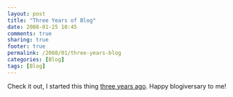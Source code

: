 ```yaml
---
layout: post
title: "Three Years of Blog"
date: 2008-01-25 10:45
comments: true
sharing: true
footer: true
permalink: /2008/01/three-years-blog
categories: [Blog]
tags: [Blog]
---
```

Check it out, I started this thing <a href="http://www.brockli.com/2005/01/feelgood_hit_ofjanuary.php">three years ago</a>.  Happy blogiversary to me!
